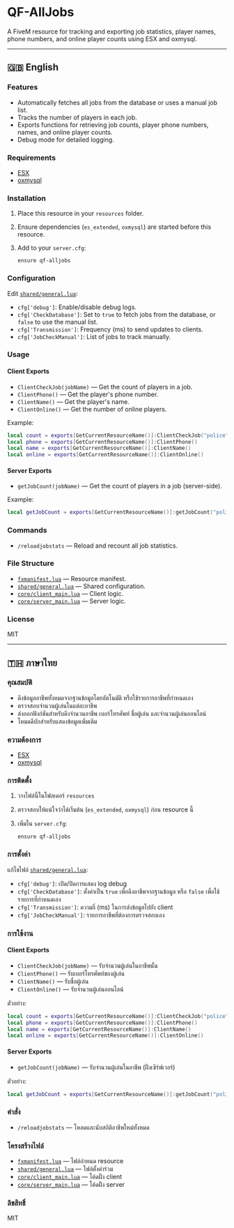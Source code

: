 # QF-AllJobs

A FiveM resource for tracking and exporting job statistics, player names, phone numbers, and online player counts using ESX and oxmysql.

---

## 🇬🇧 English

### Features

- Automatically fetches all jobs from the database or uses a manual job list.
- Tracks the number of players in each job.
- Exports functions for retrieving job counts, player phone numbers, names, and online player counts.
- Debug mode for detailed logging.

### Requirements

- [ESX](https://github.com/esx-framework/esx-legacy)
- [oxmysql](https://github.com/overextended/oxmysql)

### Installation

1. Place this resource in your `resources` folder.
2. Ensure dependencies (`es_extended`, `oxmysql`) are started before this resource.
3. Add to your `server.cfg`:

   ```
   ensure qf-alljobs
   ```

### Configuration

Edit [`shared/general.lua`](shared/general.lua):

- `cfg['debug']`: Enable/disable debug logs.
- `cfg['CheckDatabase']`: Set to `true` to fetch jobs from the database, or `false` to use the manual list.
- `cfg['Transmission']`: Frequency (ms) to send updates to clients.
- `cfg['JobCheckManual']`: List of jobs to track manually.

### Usage

#### Client Exports

- `ClientCheckJob(jobName)` — Get the count of players in a job.
- `ClientPhone()` — Get the player's phone number.
- `ClientName()` — Get the player's name.
- `ClientOnline()` — Get the number of online players.

Example:
```lua
local count = exports[GetCurrentResourceName()]:ClientCheckJob("police")
local phone = exports[GetCurrentResourceName()]:ClientPhone()
local name = exports[GetCurrentResourceName()]:ClientName()
local online = exports[GetCurrentResourceName()]:ClientOnline()
```

#### Server Exports

- `getJobCount(jobName)` — Get the count of players in a job (server-side).

Example:
```lua
local getJobCount = exports[GetCurrentResourceName()]:getJobCount("police")
```

### Commands

- `/reloadjobstats` — Reload and recount all job statistics.

### File Structure

- [`fxmanifest.lua`](fxmanifest.lua) — Resource manifest.
- [`shared/general.lua`](shared/general.lua) — Shared configuration.
- [`core/client_main.lua`](core/client_main.lua) — Client logic.
- [`core/server_main.lua`](core/server_main.lua) — Server logic.

### License

MIT

---

## 🇹🇭 ภาษาไทย

### คุณสมบัติ

- ดึงข้อมูลอาชีพทั้งหมดจากฐานข้อมูลโดยอัตโนมัติ หรือใช้รายการอาชีพที่กำหนดเอง
- ตรวจสอบจำนวนผู้เล่นในแต่ละอาชีพ
- ส่งออกฟังก์ชันสำหรับดึงจำนวนอาชีพ เบอร์โทรศัพท์ ชื่อผู้เล่น และจำนวนผู้เล่นออนไลน์
- โหมดดีบักสำหรับแสดงข้อมูลเพิ่มเติม

### ความต้องการ

- [ESX](https://github.com/esx-framework/esx-legacy)
- [oxmysql](https://github.com/overextended/oxmysql)

### การติดตั้ง

1. วางไฟล์นี้ในโฟลเดอร์ `resources`
2. ตรวจสอบให้แน่ใจว่าได้เริ่มต้น (`es_extended`, `oxmysql`) ก่อน resource นี้
3. เพิ่มใน `server.cfg`:

   ```
   ensure qf-alljobs
   ```

### การตั้งค่า

แก้ไขไฟล์ [`shared/general.lua`](shared/general.lua):

- `cfg['debug']`: เปิด/ปิดการแสดง log debug
- `cfg['CheckDatabase']`: ตั้งค่าเป็น `true` เพื่อดึงอาชีพจากฐานข้อมูล หรือ `false` เพื่อใช้รายการที่กำหนดเอง
- `cfg['Transmission']`: ความถี่ (ms) ในการส่งข้อมูลไปยัง client
- `cfg['JobCheckManual']`: รายการอาชีพที่ต้องการตรวจสอบเอง

### การใช้งาน

#### Client Exports

- `ClientCheckJob(jobName)` — รับจำนวนผู้เล่นในอาชีพนั้น
- `ClientPhone()` — รับเบอร์โทรศัพท์ของผู้เล่น
- `ClientName()` — รับชื่อผู้เล่น
- `ClientOnline()` — รับจำนวนผู้เล่นออนไลน์

ตัวอย่าง:
```lua
local count = exports[GetCurrentResourceName()]:ClientCheckJob("police")
local phone = exports[GetCurrentResourceName()]:ClientPhone()
local name = exports[GetCurrentResourceName()]:ClientName()
local online = exports[GetCurrentResourceName()]:ClientOnline()
```

#### Server Exports

- `getJobCount(jobName)` — รับจำนวนผู้เล่นในอาชีพ (ฝั่งเซิร์ฟเวอร์)

ตัวอย่าง:
```lua
local getJobCount = exports[GetCurrentResourceName()]:getJobCount("police")
```

### คำสั่ง

- `/reloadjobstats` — โหลดและนับสถิติอาชีพใหม่ทั้งหมด

### โครงสร้างไฟล์

- [`fxmanifest.lua`](fxmanifest.lua) — ไฟล์กำหนด resource
- [`shared/general.lua`](shared/general.lua) — ไฟล์ตั้งค่าร่วม
- [`core/client_main.lua`](core/client_main.lua) — โค้ดฝั่ง client
- [`core/server_main.lua`](core/server_main.lua) — โค้ดฝั่ง server

### ลิขสิทธิ์

MIT

